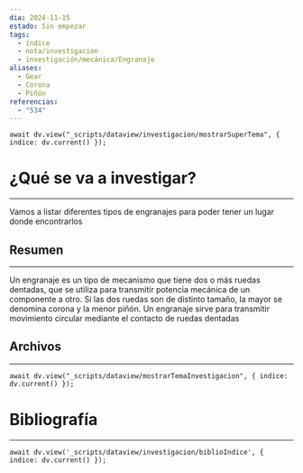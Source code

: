 ```yaml
---
dia: 2024-11-15
estado: Sin empezar
tags:
  - índice
  - nota/investigacion
  - investigación/mecánica/Engranaje
aliases:
  - Gear
  - Corona
  - Piñón
referencias:
  - "534"
---
```

```dataviewjs
await dv.view("_scripts/dataview/investigacion/mostrarSuperTema", { indice: dv.current() });
```
# ¿Qué se va a investigar?
---
Vamos a listar diferentes tipos de engranajes para poder tener un lugar donde encontrarlos

## Resumen
---
Un engranaje es un tipo de mecanismo que tiene dos o más ruedas dentadas, que se utiliza para transmitir potencia mecánica de un componente a otro.​ Si las dos ruedas son de distinto tamaño, la mayor se denomina corona y la menor piñón. Un engranaje sirve para transmitir movimiento circular mediante el contacto de ruedas dentadas

## Archivos
---
```dataviewjs
await dv.view("_scripts/dataview/mostrarTemaInvestigacion", { indice: dv.current() });
```


# Bibliografía
---
```dataviewjs
await dv.view('_scripts/dataview/investigacion/biblioIndice', { indice: dv.current() });
```